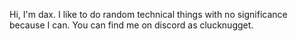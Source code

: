 Hi, I'm dax. I like to do random technical things with no significance because I can. You can find me on discord as clucknugget.
